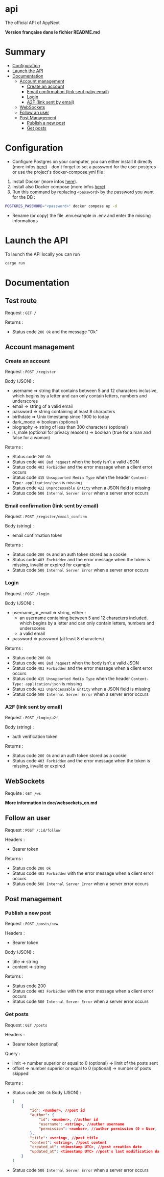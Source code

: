# api
The official API of ApyNext

**Version française dans le fichier README.md**

# Summary
- [Configuration](#configuration)
- [Launch the API](#launch-the-api)
- [Documentation](#documentation)
    - [Account management](#account-management)
        - [Create an account](#create-an-account)
        - [Email confirmation (link sent paby email)](#email-confirmation-link-sent-by-email)
        - [Login](#login)
        - [A2F (link sent by email)](#a2f-link-sent-by-email)
    - [WebSockets](#websockets)
    - [Follow an user](#follow-an-user)
    - [Post Management](#post-management)
        - [Publish a new post](#publish-a-new-post)
        - [Get posts](#get-posts)

# Configuration
- Configure Postgres on your computer, you can either install it directly (more infos [here](https://www.postgresql.org/docs/15/install-short.html)) - don't forget to set a password for the user postgres - or use the project's docker-compose.yml file :
1) Install Docker (more infos [here](https://www.docker.com/)).
2) Install also Docker compose (more infos [here](https://docs.docker.com/compose/install/)).
3) Run this command by replacing `<password>` by the password you want for the DB :
```bash
POSTGRES_PASSWORD="<password>" docker compose up -d
```
- Rename (or copy) the file .env.example in .env and enter the missing informations

# Launch the API
To launch the API locally you can run
```bash
cargo run
```

# Documentation
## Test route
Request : `GET /`

Returns :
- Status code `200 Ok` and the message "Ok"

## Account management
### Create an account
Request : `POST /register`

Body (JSON) :
- username => string that contains between 5 and 12 characters inclusive, which begins by a letter and can only contain letters, numbers and underscores
- email => string of a valid email
- password => string containing at least 8 characters
- birthdate => Unix timestamp since 1900 to today
- dark_mode => boolean (optional)
- biography => string of less than 300 characters (optional)
- is_male (optional for privacy reasons) => boolean (true for a man and false for a woman)

Returns :
- Status code `200 Ok`
- Status code `400 Bad request` when the body isn't a valid JSON
- Status code `403 Forbidden` and the error message when a client error occurs
- Status code `415 Unsupported Media Type` when the header `Content-Type: application/json` is missing
- Status code `422 Unprocessable Entity` when a JSON field is missing
- Status code `500 Internal Server Error` when a server error occurs

### Email confirmation (link sent by email)
Request : `POST /register/email_confirm`

Body (string) :
- email confirmation token

Returns :
- Status code `200 Ok` and an auth token stored as a cookie
- Status code `403 Forbidden` and the error message when the token is missing, invalid or expired for example
- Status code `500 Internal Server Error` when a server error occurs

### Login
Request : `POST /login`

Body (JSON) :
- username_or_email => string, either :
    - an username containing between 5 and 12 characters included, which begins by a letter and can only contain letters, numbers and underscores
    - a valid email
- password => password (at least 8 characters)

Returns :
- Status code `200 Ok`
- Status code `400 Bad request` when the body isn't a valid JSON
- Status code `403 Forbidden` and the error message when a client error occurs
- Status code `415 Unsupported Media Type` when the header `Content-Type: application/json` is missing
- Status code `422 Unprocessable Entity` when a JSON field is missing
- Status code `500 Internal Server Error` when a server error occurs

### A2F (link sent by email)
Request : `POST /login/a2f`

Body (string) :
- auth verification token

Returns :
- Status code `200 Ok` and an auth token stored as a cookie
- Status code `403 Forbidden` and the error message when the token is missing, invalid or expired

## WebSockets
Requête : `GET /ws`

**More information in doc/websockets_en.md**

## Follow an user
Request : `POST /:id/follow`

Headers :
- Bearer token

Returns :
- Status code `200 Ok`
- Status code `403 Forbidden` with the error message when a client error occurs
- Status code `500 Internal Server Error` when a server error occurs

## Post management
### Publish a new post
Request : `POST /posts/new`

Headers :
- Bearer token

Body (JSON) :
- title => string
- content => string

Returns :
- Status code 200
- Status code `403 Forbidden` with the error message when a client error occurs
- Status code `500 Internal Server Error` when a server error occurs

### Get posts
Request : `GET /posts`

Headers :
- Bearer token (optional)

Query :
- limit => number superior or equal to 0 (optional) -> limit of the posts sent
- offset => number superior or equal to 0 (optional) -> number of posts skipped

Returns :
- Status code `200 Ok`
    Body (JSON) :
    ```json
    [
        {
            "id": <number>, //post id
            "author": {
                "id": <number>, //author id
                "username": <string>, //author username
                "permission": <number>, //author permission (0 = User, 1 = Moderator et 2 = Administrator)
            },
            "title": <string>, //post title
            "content": <string>, //post content
            "created_at": <timestamp UTC>, //post creation date
            "updated_at": <timestamp UTC> //post's last modification date
        }
    ]
    ```
- Status code `500 Internal Server Error` when a server error occurs
